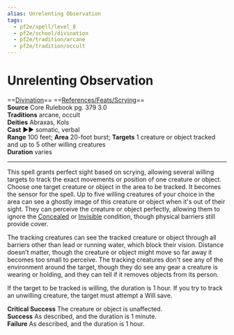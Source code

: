 ```yaml
---
alias: Unrelenting Observation
tags:
  - pf2e/spell/level_8
  - pf2e/school/divination
  - pf2e/tradition/arcane
  - pf2e/tradition/occult
---
```


# Unrelenting Observation

==[Divination](Divination.md)== ==[References/Feats/Scrying](References/Feats/Scrying)==  
__Source__ Core Rulebook pg. 379 3.0  
**Traditions** arcane, occult  
**Deities** Abraxas, Kols  
**Cast** ►► somatic, verbal  
**Range** 100 feet; **Area** 20-foot burst; **Targets** 1 creature or object tracked and up to 5 other willing creatures  
**Duration** varies

---

This spell grants perfect sight based on scrying, allowing several willing targets to track the exact movements or position of one creature or object. Choose one target creature or object in the area to be tracked. It becomes the sensor for the spell. Up to five willing creatures of your choice in the area can see a ghostly image of this creature or object when it's out of their sight. They can perceive the creature or object perfectly, allowing them to ignore the [Concealed](Concealed.md) or [Invisible](Invisible.md) condition, though physical barriers still provide cover.

The tracking creatures can see the tracked creature or object through all barriers other than lead or running water, which block their vision. Distance doesn't matter, though the creature or object might move so far away it becomes too small to perceive. The tracking creatures don't see any of the environment around the target, though they do see any gear a creature is wearing or holding, and they can tell if it removes objects from its person.

If the target to be tracked is willing, the duration is 1 hour. If you try to track an unwilling creature, the target must attempt a Will save.

**Critical Success** The creature or object is unaffected.  
**Success** As described, and the duration is 1 minute.  
**Failure** As described, and the duration is 1 hour.
